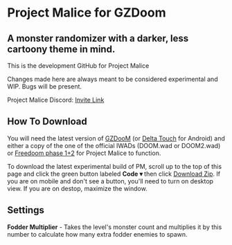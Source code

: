 # Project Malice for GZDoom
## A monster randomizer with a darker, less cartoony theme in mind.

This is the development GitHub for Project Malice

Changes made here are always meant to be considered experimental and WIP. Bugs will be present.


Project Malice Discord: <a href="https://discord.gg/56TVU7K" title="Click here to join.">Invite Link</a>


## How To Download

You will need the latest version of <a href="https://zdoom.org/downloads" title="GZDooM">GZDooM</a> (or <a href="https://play.google.com/store/apps/details?id=com.opentouchgaming.deltatouch&amp;hl=en_US&amp;gl=US" title="Delta Touch">Delta Touch</a> for Android) and either a copy of the one of the official IWADs (DOOM.wad or DOOM2.wad) or <a href="https://freedoom.github.io/download.html" title="FreeDoom">Freedoom phase 1+2</a> for Project Malice to function.

To download the latest experimental build of PM, scroll up to the top of this page and click the green button labeled <strong>Code &#9662;</strong> then click <a href="https://github.com/TheBlueSavior/Project-Malice/archive/refs/heads/main.zip" title="You can also click here to download.">Download Zip</a>. If you are on mobile and don&#39;t see a button, you&#39;ll need to turn on desktop view. If you are on destop, maximize the window.

## Settings

**Fodder Multiplier** - Takes the level's monster count and multiplies it by this number to calculate how many extra fodder enemies to spawn.
